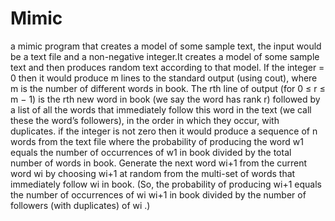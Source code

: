 # Mimic
a mimic program that creates a model of some sample text, the input would be a text file and a non-negative integer.It creates a model of some sample text and then produces random text according to that model.  If the integer = 0 then it would produce m lines to the standard output (using cout), where m is the number of different words in book. The rth line of output (for 0 ≤ r ≤ m − 1) is the rth new word in book (we say the word has rank r) followed by a list of all the words that immediately follow this word in the text (we call these the word’s followers), in the order in which they occur, with duplicates.  if the integer is not zero then it would produce a sequence of n words from the text file where the probability of producing the word w1 equals the number of occurrences of w1 in book divided by the total number of words in book. Generate the next word wi+1 from the current word wi by choosing wi+1 at random from the multi-set of words that immediately follow wi in book. (So, the probability of producing wi+1 equals the number of occurrences of wi wi+1 in book divided by the number of followers (with duplicates) of wi .)
